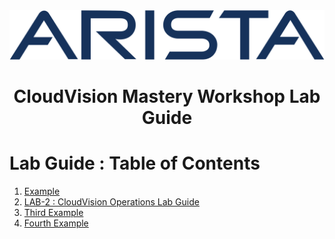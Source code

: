 <img src="Images/2560px-Arista-networks-logo.svg.png" width="800"/>

<!-- title only -->
<h1 align="center"> CloudVision Mastery Workshop Lab Guide </h1>


# Lab Guide : Table of Contents
1. [Example](#example)
2. [LAB-2 : CloudVision Operations Lab Guide](https://github.com/arista-rockies/Workshops/blob/main/CloudVision/Lab-Guide/Lab-Guide-2.md)
3. [Third Example](#third-example)
4. [Fourth Example](#fourth-examplehttpwwwfourthexamplecom)



